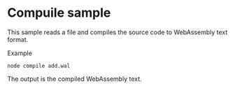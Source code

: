 # Compuile sample

This sample reads a file and compiles the source code
to WebAssembly text format.

Example

```
node compile add.wal
```

The output is the compiled WebAssembly text.


